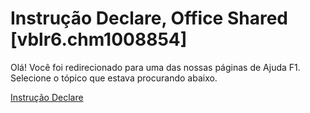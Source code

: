 
# Instrução Declare, Office Shared [vblr6.chm1008854]

Olá! Você foi redirecionado para uma das nossas páginas de Ajuda F1. Selecione o tópico que estava procurando abaixo.

[Instrução Declare](http://msdn.microsoft.com/library/82f68f6b-76c6-2efd-72d2-652000b3a083%28Office.15%29.aspx)
